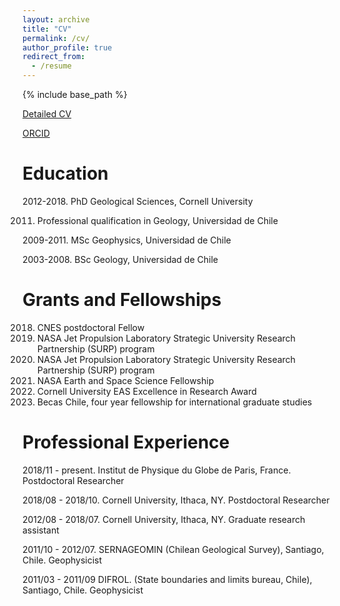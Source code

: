 ```yaml
---
layout: archive
title: "CV"
permalink: /cv/
author_profile: true
redirect_from:
  - /resume
---
```


{% include base_path %}

[Detailed  CV](https://www.dropbox.com/s/6i7dggcz0mxa1xx/FranciscoDelgadoCV_tex.pdf?dl=0)

[ORCID](https://orcid.org/0000-0002-7528-4437)

Education
======

2012-2018. PhD Geological Sciences, Cornell University

2011. Professional qualification in Geology, Universidad de Chile

2009-2011. MSc Geophysics, Universidad de Chile​

2003-2008. BSc Geology, Universidad de Chile
 
 
Grants and Fellowships
======

2018. CNES postdoctoral Fellow
2018. NASA Jet Propulsion Laboratory Strategic University Research Partnership (SURP) program
2017. NASA Jet Propulsion Laboratory Strategic University Research Partnership (SURP) program
2016. NASA Earth and Space Science Fellowship
2016. Cornell University EAS Excellence in Research Award
2012. Becas Chile, four year fellowship for international graduate studies

Professional Experience
======

2018/11 - present. Institut de Physique du Globe de Paris, France. 
Postdoctoral Researcher

2018/08 - 2018/10. Cornell University, Ithaca, NY. 
Postdoctoral Researcher
 
2012/08 - 2018/07. Cornell University, Ithaca, NY. 
Graduate research assistant

2011/10 - 2012/07. SERNAGEOMIN (Chilean Geological Survey), Santiago, Chile.
Geophysicist

2011/03 - 2011/09 DIFROL. (State boundaries and limits bureau, Chile), Santiago, Chile.
Geophysicist

